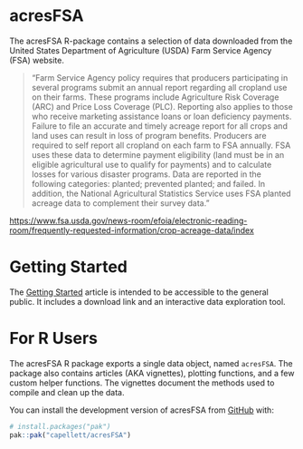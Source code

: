 
<!-- README.md is generated from README.Rmd. Please edit that file -->

# acresFSA

<!-- badges: start -->

<!-- badges: end -->

The acresFSA R-package contains a selection of data downloaded from the
United States Department of Agriculture (USDA) Farm Service Agency (FSA)
website.

> “Farm Service Agency policy requires that producers participating in
> several programs submit an annual report regarding all cropland use on
> their farms. These programs include Agriculture Risk Coverage (ARC)
> and Price Loss Coverage (PLC). Reporting also applies to those who
> receive marketing assistance loans or loan deficiency payments.
> Failure to file an accurate and timely acreage report for all crops
> and land uses can result in loss of program benefits. Producers are
> required to self report all cropland on each farm to FSA annually. FSA
> uses these data to determine payment eligibility (land must be in an
> eligible agricultural use to qualify for payments) and to calculate
> losses for various disaster programs. Data are reported in the
> following categories: planted; prevented planted; and failed. In
> addition, the National Agricultural Statistics Service uses FSA
> planted acreage data to complement their survey data.”

<https://www.fsa.usda.gov/news-room/efoia/electronic-reading-room/frequently-requested-information/crop-acreage-data/index>

# Getting Started

The [Getting
Started](https://capellett.github.io/acresFSA/articles/acresfsa.html)
article is intended to be accessible to the general public. It includes
a download link and an interactive data exploration tool.

# For R Users

The acresFSA R package exports a single data object, named `acresFSA`.
The package also contains articles (AKA vignettes), plotting functions,
and a few custom helper functions. The vignettes document the methods
used to compile and clean up the data.

You can install the development version of acresFSA from
[GitHub](https://github.com/) with:

``` r
# install.packages("pak")
pak::pak("capellett/acresFSA")
```
